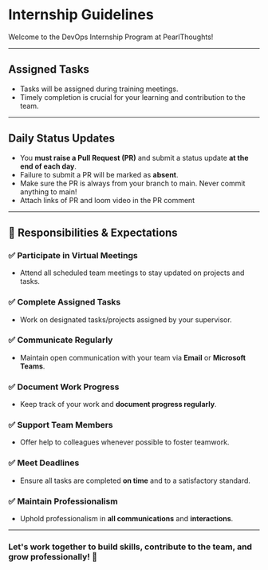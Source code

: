 # Internship Guidelines

Welcome to the DevOps Internship Program at PearlThoughts!

---

## Assigned Tasks

- Tasks will be assigned during training meetings.
- Timely completion is crucial for your learning and contribution to the team.

---

## Daily Status Updates

- You **must raise a Pull Request (PR)** and submit a status update **at the end of each day**.
- Failure to submit a PR will be marked as **absent**.
- Make sure the PR is always from your branch to main. Never commit anything to main!
- Attach links of PR and loom video in the PR comment

---

## 📌 Responsibilities & Expectations

### ✅ Participate in Virtual Meetings

- Attend all scheduled team meetings to stay updated on projects and tasks.

### ✅ Complete Assigned Tasks

- Work on designated tasks/projects assigned by your supervisor.

### ✅ Communicate Regularly

- Maintain open communication with your team via **Email** or **Microsoft Teams**.

### ✅ Document Work Progress

- Keep track of your work and **document progress regularly**.

### ✅ Support Team Members

- Offer help to colleagues whenever possible to foster teamwork.

### ✅ Meet Deadlines

- Ensure all tasks are completed **on time** and to a satisfactory standard.

### ✅ Maintain Professionalism

- Uphold professionalism in **all communications** and **interactions**.

---

### Let's work together to build skills, contribute to the team, and grow professionally! 💫
